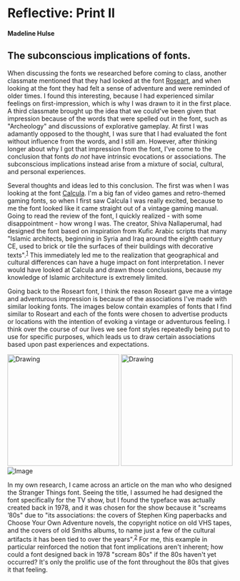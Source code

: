 # Reflective: Print II

#### Madeline Hulse

## The subconscious implications of fonts.


When discussing the fonts we researched before coming to class, another classmate mentioned that they had looked at the font [Roseart](https://fontreviewjournal.com/rosart/ "Font Review Journal - Roseart"), and when looking at the font they had felt a sense of adventure and were reminded of older times. I found this interesting, because I had experienced similar feelings on first-impression, which is why I was drawn to it in the first place. A third classmate brought up the idea that we could've been given that impression because of the words that were spelled out in the font, such as "Archeology" and discussions of explorative gameplay. At first I was adamantly opposed to the thought, I was sure that I had evaluated the font without influence from the words, and I still am. However, after thinking longer about why I got that impression from the font, I've come to the conclusion that fonts *do not* have intrinsic evocations or associations. The subconscious implications instead arise from a mixture of social, cultural, and personal experiences. 

Several thoughts and ideas led to this conclusion. The first was when I was looking at the font [Calcula](https://typographica.org/typeface-reviews/calcula/ "Typographica - Calcula"). I'm a big fan of video games and retro-themed gaming fonts, so when I first saw Calcula I was really excited, because to me the font looked like it came straight out of a vintage gaming manual. Going to read the review of the font, I quickly realized - with some disappointment - how wrong I was. The creator, Shiva Nallaperumal, had designed the font based on inspiration from Kufic Arabic scripts that many "Islamic architects, beginning in Syria and Iraq around the eighth century CE, used to brick or tile the surfaces of their buildings with decorative texts".<sup>[1](https://typographica.org/typeface-reviews/calcula/ "Typographica - Calcula")</sup> This immediately led me to the realization that geographical and cultural differences can have a huge impact on font interpretation. I never would have looked at Calcula and drawn those conclusions, because my knowledge of Islamic architecture is extremely limited. 

Going back to the Roseart font, I think the reason Roseart gave me a vintage and adventurous impression is because of the associations I've made with similar looking fonts. The images below contain examples of fonts that I find similar to Roseart and each of the fonts were chosen to advertise products or locations with the intention of evoking a vintage or adventurous feeling. I think over the course of our lives we see font styles repeatedly being put to use for specific purposes, which leads us to draw certain associations based upon past experiences and expectations. 

<col>
  <tr>
    <td> <img src="https://imgc.allpostersimages.com/img/print/u-g-PH1F730.jpg?w=550&h=550&p=0" alt="Drawing" style="width: 250px;"/> </td>
    <td> <img src="https://c8.alamy.com/comp/GMA08H/wilderness-and-nature-exploration-vintage-posters-and-design-elements-GMA08H.jpg" alt="Drawing" style="width: 250px;"/> </td>
  </tr>
	<img src="http://www.topdesignmag.com/wp-content/uploads/2012/01/1147.jpg" alt="Image" style="width 500px;"/>
</col>

In my own research, I came across an article on the man who who designed the Stranger Things font. Seeing the title, I assumed he had designed the font specifically for the TV show, but I found the typeface was actually created back in 1978, and it was chosen for the show because it "screams ’80s" due to "its associations: the covers of Stephen King paperbacks and Choose Your Own Adventure novels, the copyright notice on old VHS tapes, and the covers of old Smiths albums, to name just a few of the cultural artifacts it has been tied to over the years".<sup>[2](https://www.fastcompany.com/3062722/meet-the-man-who-designed-the-iconic-80s-font-in-stranger-things "Meet The Man Who Designed The Iconic Font In “Stranger Things”")</sup> For me, this example in particular reinforced the notion that font implications aren't inherent; how could a font designed back in 1978 "scream 80s" if the 80s haven't yet occurred? It's only the prolific use of the font throughout the 80s that gives it that feeling. 

